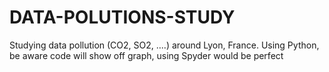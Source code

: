 # DATA-POLUTIONS-STUDY
Studying data pollution (CO2, SO2, ....) around Lyon, France. Using Python, be aware code will show off graph, using Spyder would be perfect
